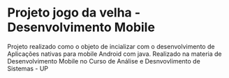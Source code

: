 # Projeto jogo da velha - Desenvolvimento Mobile

Projeto realizado como o objeto de incializar com o desenvolvimento de Aplicações nativas para mobile Android com java.
Realizado na materia de Desenvolvimento Mobile no Curso de Análise e Desnvovlimento de Sistemas - UP
